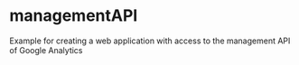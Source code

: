 # managementAPI

Example for creating a web application with access to the management API of Google Analytics
